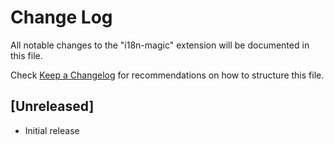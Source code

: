 # Change Log

All notable changes to the "i18n-magic" extension will be documented in this file.

Check [Keep a Changelog](http://keepachangelog.com/) for recommendations on how to structure this file.

## [Unreleased]

- Initial release